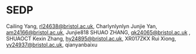# SEDP
Cailing Yang, rl24638@bristol.ac.uk, Charlynlynlyn
Junjie Yan, am24166@bristol.ac.uk, Junjie818
SHUAO ZHANG, qk24065@bristol.ac.uk , SHUAOCT
Kexin Zhang, hy24895@bristol.ac.uk, XR017ZKX
Rui Xiong, yy24937@bristol.ac.uk, qianyanbaixu
